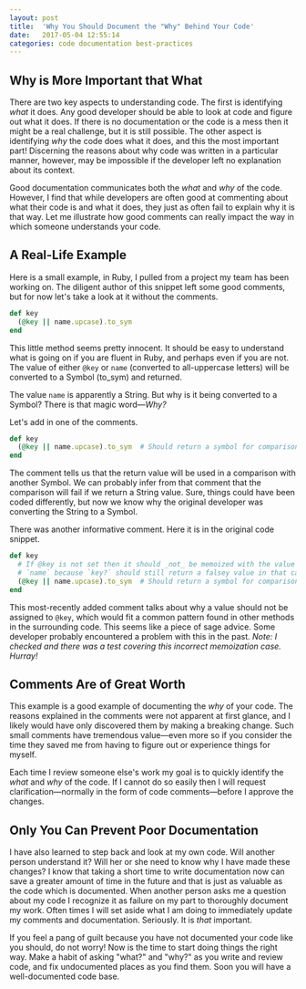 ```yaml
---
layout: post
title:  'Why You Should Document the "Why" Behind Your Code'
date:   2017-05-04 12:55:14
categories: code documentation best-practices
---
```


## Why is More Important that What

There are two key aspects to understanding code. The first is identifying _what_ it does. Any good developer should be able to look at code and figure out what it does. If there is no documentation or the code is a mess then it might be a real challenge, but it is still possible. The other aspect is identifying _why_ the code does what it does, and this the most important part! Discerning the reasons about why code was written in a particular manner, however, may be impossible if the developer left no explanation about its context.

Good documentation communicates both the _what_ and _why_ of the code. However, I find that while developers are often good at commenting about what their code is and what it does, they just as often fail to explain why it is that way. Let me illustrate how good comments can really impact the way in which someone understands your code.

## A Real-Life Example

Here is a small example, in Ruby, I pulled from a project my team has been working on. The diligent author of this snippet left some good comments, but for now let's take a look at it without the comments.

```ruby
def key
  (@key || name.upcase).to_sym
end
```

This little method seems pretty innocent. It should be easy to understand what is going on if you are fluent in Ruby, and perhaps even if you are not. The value of either `@key` or `name` (converted to all-uppercase letters) will be converted to a Symbol (to_sym) and returned.

The value `name` is apparently a String. But why is it being converted to a Symbol? There is that magic word—_Why?_

Let's add in one of the comments.

```ruby
def key
  (@key || name.upcase).to_sym  # Should return a symbol for comparison with the argument to const_missing, which is a symbol.
end
```

The comment tells us that the return value will be used in a comparison with another Symbol. We can probably infer from that comment that the comparison will fail if we return a String value. Sure, things could have been coded differently, but now we know why the original developer was converting the String to a Symbol.

There was another informative comment. Here it is in the original code snippet.

```ruby
def key
  # If @key is not set then it should _not_ be memoized with the value of
  # `name` because `key?` should still return a falsey value in that case.
  (@key || name.upcase).to_sym  # Should return a symbol for comparison with the argument to const_missing, which is a symbol.
end
```

This most-recently added comment talks about why a value should not be assigned to `@key`, which would fit a common pattern found in other methods in the surrounding code. This seems like a piece of sage advice. Some developer probably encountered a problem with this in the past. _Note: I checked and there was a test covering this incorrect memoization case. Hurray!_

## Comments Are of Great Worth

This example is a good example of documenting the _why_ of your code. The reasons explained in the comments were not apparent at first glance, and I likely would have only discovered them by making a breaking change. Such small comments have tremendous value—even more so if you consider the time they saved me from having to figure out or experience things for myself.

Each time I review someone else's work my goal is to quickly identify the _what_ and _why_ of the code. If I cannot do so easily then I will request clarification—normally in the form of code comments—before I approve the changes.

## Only You Can Prevent Poor Documentation

I have also learned to step back and look at my own code. Will another person understand it? Will her or she need to know why I have made these changes? I know that taking a short time to write documentation now can save a greater amount of time in the future and that is just as valuable as the code which is documented. When another person asks me a question about my code I recognize it as failure on my part to thoroughly document my work. Often times I will set aside what I am doing to immediately update my comments and documentation. Seriously. It is _that_ important.

If you feel a pang of guilt because you have not documented your code like you should, do not worry! Now is the time to start doing things the right way. Make a habit of asking "what?" and "why?" as you write and review code, and fix undocumented places as you find them. Soon you will have a well-documented code base.

